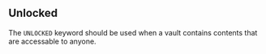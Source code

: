 ## Unlocked

The `UNLOCKED` keyword should be used when a vault contains contents that are
accessable to anyone.
